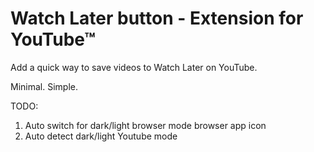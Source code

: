 # Watch Later button - Extension for YouTube™

Add a quick way to save videos to Watch Later on YouTube.

Minimal. Simple.

TODO:

1. Auto switch for dark/light browser mode browser app icon
2. Auto detect dark/light Youtube mode
